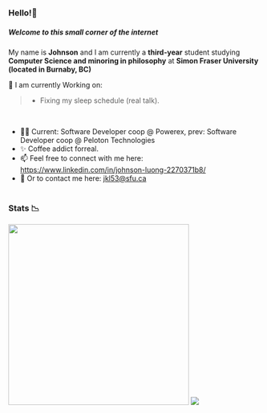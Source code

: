 
### Hello!👋
##### Welcome to this small corner of the internet 


My name is **Johnson** and I am currently a **third-year** student studying **Computer Science and minoring in philosophy** at **Simon Fraser University (located in Burnaby, BC)** 

🤔 I am currently Working on:
> - Fixing my sleep schedule (real talk). 

</br>

- 👨‍💻 Current: Software Developer coop @ Powerex, prev: Software Developer coop @ Peloton Technologies
- ✨ Coffee addict forreal.
- 📫 Feel free to connect with me here: https://www.linkedin.com/in/johnson-luong-2270371b8/ </br>
- 📧 Or to contact me here: jkl53@sfu.ca </br> </br>

### Stats 📉
<div style = "float: left" >
<img width = "360px" padding = "10px" src="https://github-readme-stats.vercel.app/api/?username=JohnsonL111&theme=tokyonight" /> 
<img src="https://github-readme-stats.vercel.app/api/top-langs/?username=JohnsonL111&theme=tokyonight&layout=compact" />


